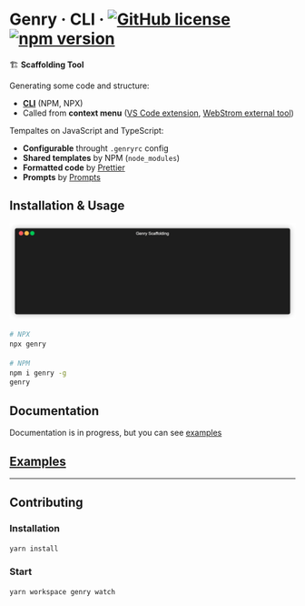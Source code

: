 # Genry &middot; CLI &middot; [![GitHub license](https://img.shields.io/badge/license-MIT-blue.svg)](https://github.com/KrickRay/genry/blob/master/LICENSE) [![npm version](https://img.shields.io/npm/v/genry.svg)](https://www.npmjs.com/package/genry)

🏗️ **Scaffolding Tool**

Generating some code and structure:

-   [**CLI**](https://www.npmjs.com/package/genry) (NPM, NPX)
-   Called from **context menu** ([VS Code extension](https://marketplace.visualstudio.com/items?itemName=krickray.genry-vscode), [WebStrom external tool](https://www.jetbrains.com/help/webstorm/configuring-third-party-tools.html))

Tempaltes on JavaScript and TypeScript:

-   **Configurable** throught `.genryrc` config
-   **Shared templates** by NPM (`node_modules`)
-   **Formatted code** by [Prettier](https://prettier.io/)
-   **Prompts** by [Prompts](https://github.com/terkelg/prompts#readme)

## Installation & Usage

![Sample](sample.gif)

```sh
# NPX
npx genry

# NPM
npm i genry -g
genry
```

## Documentation

Documentation is in progress, but you can see [examples](https://github.com/KrickRay/genry/tree/master/packages/examples)

## [Examples](https://github.com/KrickRay/genry/tree/master/packages/examples)

---

## Contributing

### Installation

```sh
yarn install
```

### Start

```sh
yarn workspace genry watch
```
